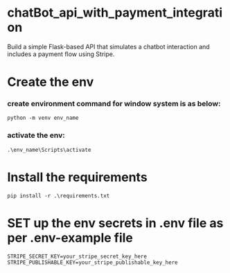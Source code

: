 # chatBot_api_with_payment_integration
Build a simple Flask-based API that simulates a chatbot interaction and includes a payment flow using Stripe.


# Create the env

### create environment command for window system is as below: 
`python -m venv env_name`

### activate the env: 
`.\env_name\Scripts\activate`


# Install the requirements

`pip install -r .\requirements.txt`

# SET up the env secrets in .env file as per .env-example file

`STRIPE_SECRET_KEY=your_stripe_secret_key_here
STRIPE_PUBLISHABLE_KEY=your_stripe_publishable_key_here`